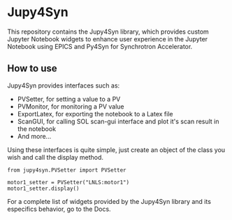 # Jupy4Syn
This repository contains the Jupy4Syn library, which provides custom Jupyter Notebook widgets to enhance user experience in the Jupyter Notebook using EPICS and Py4Syn for Synchrotron Accelerator.

## How to use
 Jupy4Syn provides interfaces such as:
 * PVSetter, for setting a value to a PV
 * PVMonitor, for monitoring a PV value
 * ExportLatex, for exporting the notebook to a Latex file
 * ScanGUI, for calling SOL scan-gui interface and plot it's scan result in the notebook
 * And more...

 Using these interfaces is quite simple, just create an object of the class you wish and call the display method.

```
from jupy4syn.PVSetter import PVSetter

motor1_setter = PVSetter("LNLS:motor1")
motor1_setter.display()
```

For a complete list of widgets provided by the Jupy4Syn library and its especifics behavior, go to the Docs.
